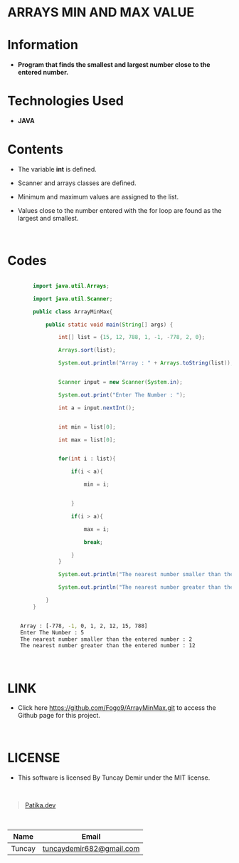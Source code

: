 # **ARRAYS MIN AND MAX VALUE**

# Information

* **Program that finds the smallest and largest number close to the entered number.**

# Technologies Used

* **JAVA**

# Contents

* The variable **int** is defined.

* Scanner and arrays classes are defined.

* Minimum and maximum values ​​are assigned to the list.

* Values ​​close to the number entered with the for loop are found as the largest and smallest.

<br />

# Codes

```Java

        import java.util.Arrays;

        import java.util.Scanner;

        public class ArrayMinMax{

            public static void main(String[] args) {

                int[] list = {15, 12, 788, 1, -1, -778, 2, 0};

                Arrays.sort(list);

                System.out.println("Array : " + Arrays.toString(list));


                Scanner input = new Scanner(System.in);

                System.out.print("Enter The Number : ");

                int a = input.nextInt();


                int min = list[0];

                int max = list[0];


```

```Java

                for(int i : list){

                    if(i < a){

                        min = i;


                    }

                    if(i > a){

                        max = i;

                        break;

                    }
                }

                System.out.println("The nearest number smaller than the entered number : " + min);

                System.out.println("The nearest number greater than the entered number : " + max);

            }
        }

```

```bash

    Array : [-778, -1, 0, 1, 2, 12, 15, 788]
    Enter The Number : 5
    The nearest number smaller than the entered number : 2
    The nearest number greater than the entered number : 12

```

<br />

# LINK

* Click here https://github.com/Fogo9/ArrayMinMax.git to access the Github page for this project.

<br />

# LICENSE

* This software is licensed By Tuncay Demir under the MIT license.

<br />

>[Patika.dev](https://app.patika.dev/fogomurphy)

<br/>

| Name |  Email |
| ---- |  ----- |
| Tuncay | tuncaydemir682@gmail.com |
